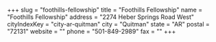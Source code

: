+++
slug = "foothills-fellowship"
title = "Foothills Fellowship"
name = "Foothills Fellowship"
address = "2274 Heber Springs Road West"
cityIndexKey = "city-ar-quitman"
city = "Quitman"
state = "AR"
postal = "72131"
website = ""
phone = "501-849-2989"
fax = ""
+++
